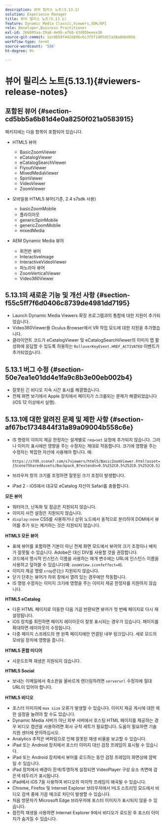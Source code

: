 ```yaml
---
description: 뷰어 릴리스 노트(5.13.1)
solution: Experience Manager
title: 뷰어 릴리스 노트(5.13.1)
feature: Dynamic Media Classic,Viewers,SDK/API
role: Developer,Business Practitioner
exl-id: 266805aa-29a6-4e95-a7b8-43d95beeea36
source-git-commit: 1ec8b59f442eb96c6c3f5f1405d57a38a86bd056
workflow-type: tm+mt
source-wordcount: '556'
ht-degree: 0%

---
```


# 뷰어 릴리스 노트(5.13.1){#viewers-release-notes}

## 포함된 뷰어 {#section-cd5bb5a6b81d4e0a8250f021a0583915}

패키지에는 다음 항목이 포함되어 있습니다.

* HTML5 뷰어

   * BasicZoomViewer
   * eCatalogViewer
   * eCatalogSearchViewer
   * FlyoutViewer
   * MixedMediaViewer
   * SpinViewer
   * VideoViewer
   * ZoomViewer

* 모바일용 HTML5 뷰어(기존, 2.4 s7sdk 사용)

   * basicZoomMobile
   * 플라이아웃
   * genericSpinMobile
   * genericZoomMobile
   * mixedMedia

* AEM Dynamic Media 뷰어

   * 회전판 뷰어
   * InteractiveImage
   * InteractiveVideoViewer
   * 파노라마 뷰어
   * ZoomVerticalViewer
   * Video360Viewer

## 5.13.1의 새로운 기능 및 개선 사항 {#section-f55c5ff7f6d0406c8739de4981dd7195}

* Launch Dynamic Media Viewers 확장 프로그램과의 통합에 대한 지원이 추가되었습니다.
* Video360Viewer용 Oculus Browser에서 VR 작업 모드에 대한 지원을 추가했습니다.
* 클라이언트 코드가 eCatalogViewer 및 eCatalogSearchViewer의 이미지 맵 활성화에 응답할 수 있도록 허용하는 `RolloverKeyEvent.HREF_ACTIVATED` 이벤트가 추가되었습니다.

## 5.13.1 버그 수정 {#section-50e7ea1e01dd4e1fa9c8b3e00eb002b4}

* 잘못된 긴 비디오 지속 시간 표시를 해결했습니다.
* 전체 화면 보기에서 Apple 장치에서 페이지가 스크롤되는 문제가 해결되었습니다(iOS 12 이상에서 실행).

## 5.13.1에 대한 알려진 문제 및 제한 사항 {#section-af67bc1734844f31a89a09004b558c6e}

* IS 명령의 이미지 제공 한정자는 설계별로 `req=set` 요청에 추가되지 않습니다. 그러나 이미지 표시에만 영향을 주는 수정자는 제대로 작동합니다. 크기에 영향을 주는 수정자는 복잡한 자산에 사용해야 합니다. 예:

   `https://s7d9.scene7.com/s7viewers/html5/BasicZoomViewer.html?asset= {Scene7SharedAssets/Backpack_B?extendn=0.5%252C0.5%252C0.5%252C0.5}`

* 브라우저 창의 크기를 조정하면 잘못된 크기 조정이 발생합니다.
* iPad 2 - iOS에서 대규모 eCatalog 자산이 Safari를 충돌합니다.

**모든 뷰어**

* 워터마크, 난독화 및 잠금은 지원되지 않습니다.
* 이미지 사전 설정은 지원되지 않습니다.
* `display:none` CSS를 사용하거나 상위 노드에서 동적으로 분리하여 DOM에서 뷰어를 추가 또는 제거하는 것은 지원되지 않습니다.

**HTML5 모든 뷰어**

* 표에 뷰어를 포함하면 기본이 아닌 전체 화면 모드에서 뷰어의 크기 조정이나 배치가 잘못될 수 있습니다. Adobe은 대신 DIV를 사용할 것을 권장합니다.
* 코드에서 명시적 인스턴스 이름을 사용하는 매개 변수에는 URL에 인스턴스 이름을 사용하고 덮어쓸 수 있습니다(예: `zoomView.iconfeffect=0`).
* 이미지 제공 명령 `crop`은(는) 지원되지 않습니다.
* 닫기 단추는 뷰어가 하위 창에서 열려 있는 경우에만 작동합니다.
* IS 명령 수정자는 이미지 크기에 영향을 주는 이미지 제공 한정자를 지원하지 않습니다.

**HTML5 eCatalog**

* 다른 HTML 페이지로 이동한 다음 가끔 반환되면 뷰어가 첫 번째 페이지로 다시 재설정됩니다.
* iOS 장치를 회전하면 페이지 레이아웃이 잘못 표시되는 경우가 있습니다. 페이지를 확대하면 레이아웃이 수정됩니다.
* 다중 페이지 스프레드의 맨 왼쪽 페이지에만 연결된 내부 링크입니다. 세로 모드의 모바일 장치에 영향을 줍니다.

**HTML5 혼합 미디어**

* 사운드트랙 재생은 지원되지 않습니다.

**HTML5 Social**

* 보내는 이메일에서 축소판을 올바르게 렌더링하려면 `serverurl` 수정자에 절대 URL이 있어야 합니다.

**HTML5 비디오**

* 포스터 이미지에 `max size` 오류가 발생할 수 있습니다. 이미지 제공 게시에 대한 제한 설정을 늘려야 할 수도 있습니다.
* Dynamic Media 서버가 아닌 외부 서버에서 호스팅 HTML 페이지를 제공하는 경우 비디오 캡션을 사용하려면 회사 규칙 세트가 필요합니다. 도움이 필요하면 기술 지원 센터에 문의하십시오.
* Analytics 추적은 버퍼링으로 인해 잘못된 재생 비율을 보고할 수 있습니다.
* iPad 또는 Android 장치에서 포스터 이미지 대신 검정 프레임이 표시될 수 있습니다.
* iPad 또는 Android 장치에서 뷰어를 로드하는 동안 검정 프레임이 화면상에 깜박일 수 있습니다.
* iPad 장치에서 배경이 흰색/투명하게 설정되면 VideoPlayer 구성 요소 측면에 검은색 테두리가 표시됩니다.
* iPad에서 iOS 7을 사용하여 비디오의 마지막 프레임이 왜곡될 수 있습니다.
* Chrome, Firefox 및 Internet Explorer 브라우저에서 HLS 스트리밍 모드에서 비디오 검색 중에 가끔 매크로 차단이 발생할 수 있습니다.
* 처음 방문자가 Microsoft Edge 브라우저에 포스터 이미지가 표시되지 않을 수 있습니다.
* 점진적 재생을 사용하면 Internet Explorer 9에서 비디오가 로드된 후 포스터 이미지가 숨겨질 수 있습니다.
